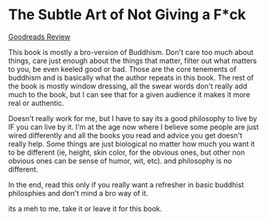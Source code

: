 # The Subtle Art of Not Giving a F*ck
[Goodreads Review](https://www.goodreads.com/review/show/6138404569)

This book is mostly a bro-version of Buddhism. Don't care too much about things, care just enough about the things that matter, filter out what matters to you, be even keeled good or bad. Those are the core tenements of buddhism and is basically what the author repeats in this book. The rest of the book is mostly window dressing, all the swear words don't really add much to the book, but I can see that for a given audience it makes it more real or authentic.

Doesn't really work for me, but I have to say its a good philosophy to live by IF you can live by it. I'm at the age now where I believe some people are just wired differently and all the books you read and advice you get doesn't really help. Some things are just biological no matter how much you want it to be different (ie, height, skin color, for the obvious ones, but other non obvious ones can be sense of humor, wit, etc). and philosophy is no different.

In the end, read this only if you really want a refresher in basic buddhist philosphies and don't mind a bro way of it.

its a meh to me. take it or leave it for this book.
